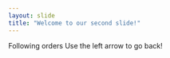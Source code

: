```yaml
---
layout: slide
title: "Welcome to our second slide!"
---
```

Following orders
Use the left arrow to go back!
